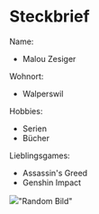 # Steckbrief

Name:
- Malou Zesiger

Wohnort:
- Walperswil

Hobbies:
- Serien
- Bücher

Lieblingsgames:
- Assassin's Greed
- Genshin Impact

![](20210603-DSC08334.jpg)"Random Bild"